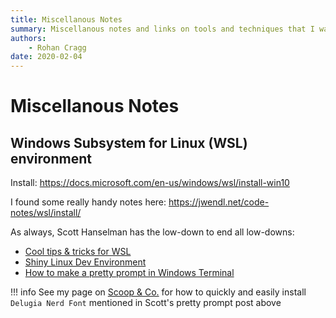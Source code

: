 ```yaml
---
title: Miscellanous Notes
summary: Miscellanous notes and links on tools and techniques that I want to remember
authors:
    - Rohan Cragg
date: 2020-02-04
---
```

# Miscellanous Notes

## Windows Subsystem for Linux (WSL) environment

Install: <https://docs.microsoft.com/en-us/windows/wsl/install-win10>

I found some really handy notes here: <https://jwendl.net/code-notes/wsl/install/>

As always, Scott Hanselman has the low-down to end all low-downs:

- [Cool tips & tricks for WSL](https://www.hanselman.com/blog/CoolWSLWindowsSubsystemForLinuxTipsAndTricksYouOrIDidntKnowWerePossible.aspx)
- [Shiny Linux Dev Environment](https://www.hanselman.com/blog/SettingUpAShinyDevelopmentEnvironmentWithinLinuxOnWindows10.aspx)
- [How to make a pretty prompt in Windows Terminal](https://www.hanselman.com/blog/HowToMakeAPrettyPromptInWindowsTerminalWithPowerlineNerdFontsCascadiaCodeWSLAndOhmyposh.aspx)


!!! info
    See my page on [Scoop & Co.](../misc/scoop.md) for how to quickly and easily install `Delugia Nerd Font` mentioned in Scott's pretty prompt post above

